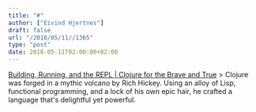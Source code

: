 ```yaml
---
title: "#"
author: ["Eivind Hjertnes"]
draft: false
url: "/2018/05/11//1365"
type: "post"
date: 2018-05-11T02:00:00+02:00
---
```


[Building, Running, and
the REPL | Clojure for the Brave and True](https://www.braveclojure.com/getting-started/) > Clojure was forged in a
mythic volcano by Rich Hickey. Using an alloy of Lisp, functional
programming, and a lock of his own epic hair, he crafted a language
that's delightful yet powerful.
